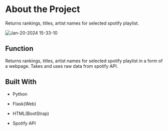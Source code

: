 # About the Project
Returns rankings, titles, artist names for selected spotify playlist.

![Jan-20-2024 15-33-10](https://github.com/olqvesk/spotify-ranking/assets/125726282/026dffa5-83ca-4fe0-86b3-c09f6364f602)

## Function
Returns rankings, titles, artist names for selected spotify playlist in a form of a webpage.
Takes and uses raw data from spotify API.

## Built With 
- Python
- Flask(Web)

- HTML(BootStrap)
- Spotify API
